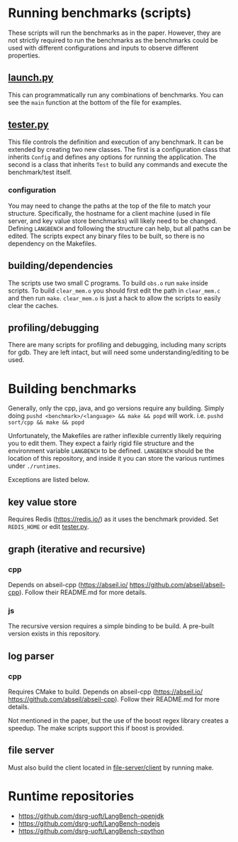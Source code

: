 # Running benchmarks (scripts)
These scripts will run the benchmarks as in the paper. However, they are not
strictly required to run the benchmarks as the benchmarks could be used with
different configurations and inputs to observe different properties.

## [launch.py](scripts/launch.py)
This can programmatically run any combinations of benchmarks.
You can see the `main` function at the bottom of the file for examples.

## [tester.py](scripts/tester.py)
This file controls the definition and execution of any benchmark. It can be extended by creating two new classes. The first is a configuration class that inherits `Config` and defines any options for running the application. The second is a class that inherits `Test` to build any commands and execute the benchmark/test itself.
### configuration
You may need to change the paths at the top of the file to match your structure. Specifically, the hostname for a client machine (used in file server, and key value store benchmarks) will likely need to be changed.
Defining `LANGBENCH` and following the structure can help, but all paths can be edited. The scripts expect any binary files to be built, so there is no dependency on the Makefiles.

## building/dependencies
The scripts use two small C programs.
To build `obs.o` run `make` inside scripts.
To build `clear_mem.o` you should first edit the path in `clear_mem.c` and then run `make`. `clear_mem.o` is just a hack to allow the scripts to easily clear the caches.

## profiling/debugging
There are many scripts for profiling and debugging, including many scripts for gdb.
They are left intact, but will need some understanding/editing to be used.

# Building benchmarks
Generally, only the cpp, java, and go versions require any building.
Simply doing `pushd <benchmark>/<language> && make && popd` will work.
i.e. `pushd sort/cpp && make && popd`

Unfortunately, the Makefiles are rather inflexible currently likely requiring you to edit them.
They expect a fairly rigid file structure and the environment variable `LANGBENCH` to be defined.
`LANGBENCH` should be the location of this repository, and inside it you can store the various runtimes under `./runtimes`.

Exceptions are listed below.

## key value store
Requires Redis (https://redis.io/) as it uses the benchmark provided. Set `REDIS_HOME` or edit [tester.py](scripts/tester.py).

## graph (iterative and recursive)
### cpp
Depends on abseil-cpp (https://abseil.io/ https://github.com/abseil/abseil-cpp).
Follow their README.md for more details.
### js
The recursive version requires a simple binding to be build. A pre-built version exists in this repository.

## log parser
### cpp
Requires CMake to build.
Depends on abseil-cpp (https://abseil.io/ https://github.com/abseil/abseil-cpp).
Follow their README.md for more details.

Not mentioned in the paper, but the use of the boost regex library creates a speedup. The make scripts support this if boost is provided.

## file server
Must also build the client located in [file-server/client](file-server/client) by running make.

# Runtime repositories
* https://github.com/dsrg-uoft/LangBench-openjdk
* https://github.com/dsrg-uoft/LangBench-nodejs
* https://github.com/dsrg-uoft/LangBench-cpython
